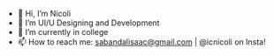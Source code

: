 - 👋 Hi, I’m Nicoli
- 👀 I’m UI/U Designing and Development
- 🌱 I’m currently in college
- 📫 How to reach me: sabandalisaac@gmail.com | @icnicoli on Insta!

<!---
icnicoli/icnicoli is a ✨ special ✨ repository because its `README.md` (this file) appears on your GitHub profile.
You can click the Preview link to take a look at your changes.
--->

